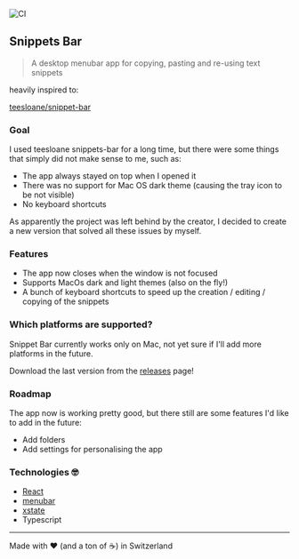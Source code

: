 ![CI](https://github.com/AlbaOngaro/snippets-bar/workflows/CI/badge.svg?branch=master)

## Snippets Bar

> A desktop menubar app for copying, pasting and re-using text snippets

heavily inspired to:

[teesloane/snippet-bar](https://github.com/teesloane/snippet-bar#snippet-bar)

### Goal

I used teesloane snippets-bar for a long time, but there were some things that simply did not make sense to me, such as:

- The app always stayed on top when I opened it
- There was no support for Mac OS dark theme (causing the tray icon to be not visible)
- No keyboard shortcuts

As apparently the project was left behind by the creator, I decided to create a new version that solved all these issues by myself.

### Features

- The app now closes when the window is not focused
- Supports MacOs dark and light themes (also on the fly!)
- A bunch of keyboard shortcuts to speed up the creation / editing / copying of the snippets

### Which platforms are supported?

Snippet Bar currently works only on Mac, not yet sure if I'll add more platforms in the future.

Download the last version from the [releases](https://github.com/AlbaOngaro/snippets-bar/releases) page!

### Roadmap

The app now is working pretty good, but there still are some features I'd like to add in the future:

- Add folders
- Add settings for personalising the app

### Technologies 🤓

- [React](https://github.com/facebook/react)
- [menubar](https://github.com/maxogden/menubar)
- [xstate](https://github.com/davidkpiano/xstate)
- Typescript

---

Made with ❤️ (and a ton of ☕️) in Switzerland
